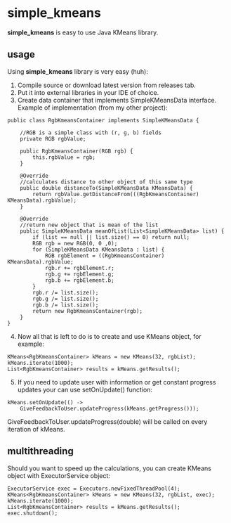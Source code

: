 # simple_kmeans
**simple_kmeans** is easy to use Java KMeans library.

## usage
Using **simple_kmeans** library is very easy (huh): 
1. Compile source or download latest version from releases tab.
2. Put it into external libraries in your IDE of choice.
3. Create data container that implements SimpleKMeansData interface. Example of implementation (from my other project):

```
public class RgbKmeansContainer implements SimpleKMeansData {

    //RGB is a simple class with (r, g, b) fields
    private RGB rgbValue;

    public RgbKmeansContainer(RGB rgb) {
        this.rgbValue = rgb;
    }

    @Override
    //calculates distance to other object of this same type
    public double distanceTo(SimpleKMeansData KMeansData) {
        return rgbValue.getDistanceFrom(((RgbKmeansContainer) KMeansData).rgbValue);
    }

    @Override
    //return new object that is mean of the list
    public SimpleKMeansData meanOfList(List<SimpleKMeansData> list) {
        if (list == null || list.size() == 0) return null;
        RGB rgb = new RGB(0, 0 ,0);
        for (SimpleKMeansData KMeansData : list) {
            RGB rgbElement = ((RgbKmeansContainer) KMeansData).rgbValue;
            rgb.r += rgbElement.r;
            rgb.g += rgbElement.g;
            rgb.b += rgbElement.b;
        }
        rgb.r /= list.size();
        rgb.g /= list.size();
        rgb.b /= list.size();
        return new RgbKmeansContainer(rgb);
    }
}
```
4. Now all that is left to do is to create and use KMeans<T implements SimpleKMeansData> object, for example:

```
KMeans<RgbKmeansContainer> kMeans = new KMeans(32, rgbList);
kMeans.iterate(1000);
List<RgbKmeansContainer> results = kMeans.getResults();
```

5. If you need to update user with information or get constant progress updates your can use setOnUpdate() function:

```
kMeans.setOnUpdate(() ->
    GiveFeedbackToUser.updateProgress(kMeans.getProgress()));
```

GiveFeedbackToUser.updateProgress(double) will be called on every iteration of kMeans.

## multithreading
Should you want to speed up the calculations, you can create KMeans object with ExecutorService object:

```
ExecutorService exec = Executors.newFixedThreadPool(4);
KMeans<RgbKmeansContainer> kMeans = new KMeans(32, rgbList, exec);
kMeans.iterate(1000);
List<RgbKmeansContainer> results = kMeans.getResults();
exec.shutdown();
```